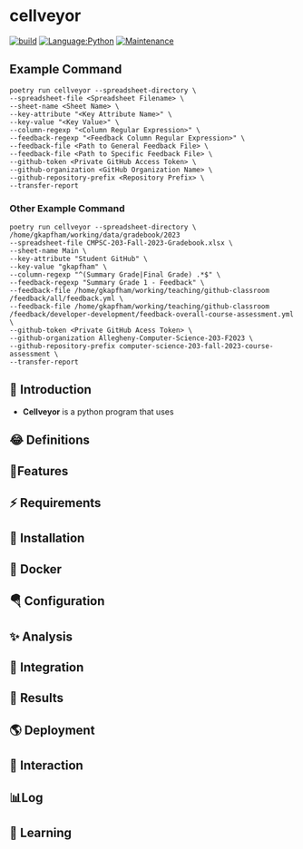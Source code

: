 # cellveyor

[![build](https://github.com/gkapfham/cellveyor/actions/workflows/build.yml/badge.svg)](https://https://github.com/gkapfham/cellveyor/actions/workflows/build.yml)
[![Language:Python](https://img.shields.io/badge/Language-Python-blue.svg)](https://github.com/gkapfham/cellveyor/search?l=python)
[![Maintenance](https://img.shields.io/badge/Maintained%3F-Yes-blue.svg)](https://github.com/gkapfham/cellveyor/graphs/commit-activity)

## Example Command

```
poetry run cellveyor --spreadsheet-directory \
--spreadsheet-file <Spreadsheet Filename> \
--sheet-name <Sheet Name> \
--key-attribute "<Key Attribute Name>" \
--key-value "<Key Value>" \
--column-regexp "<Column Regular Expression>" \
--feedback-regexp "<Feedback Column Regular Expression>" \
--feedback-file <Path to General Feedback File> \
--feedback-file <Path to Specific Feedback File> \
--github-token <Private GitHub Access Token> \
--github-organization <GitHub Organization Name> \
--github-repository-prefix <Repository Prefix> \
--transfer-report
```

### Other Example Command

```
poetry run cellveyor --spreadsheet-directory \
/home/gkapfham/working/data/gradebook/2023
--spreadsheet-file CMPSC-203-Fall-2023-Gradebook.xlsx \
--sheet-name Main \
--key-attribute "Student GitHub" \
--key-value "gkapfham" \
--column-regexp "^(Summary Grade|Final Grade) .*$" \
--feedback-regexp "Summary Grade 1 - Feedback" \
--feedback-file /home/gkapfham/working/teaching/github-classroom
/feedback/all/feedback.yml \
--feedback-file /home/gkapfham/working/teaching/github-classroom
/feedback/developer-development/feedback-overall-course-assessment.yml \
--github-token <Private GitHub Acess Token> \
--github-organization Allegheny-Computer-Science-203-F2023 \
--github-repository-prefix computer-science-203-fall-2023-course-assessment \
--transfer-report
```

## 🎉 Introduction

- **Cellveyor** is a python program that uses

## 😂 Definitions


## 🔋Features


## ⚡️ Requirements


## 🔽 Installation


## 🐋 Docker


## 🪂 Configuration


## ✨ Analysis


## 🚧 Integration


## 🌄 Results


## 🌎 Deployment


## 🤯 Interaction


## 📊Log


## 🤗 Learning




